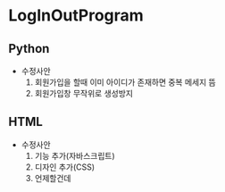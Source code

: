 # LogInOutProgram


## Python
- 수정사안
  1. 회원가입을 할때 이미 아이디가 존재하면 중복 메세지 뜸
  2. 회원가입창 무작위로 생성방지

## HTML
- 수정사안
  1. 기능 추가(자바스크립트)
  2. 디자인 추가(CSS)
  3. 언제할건데
